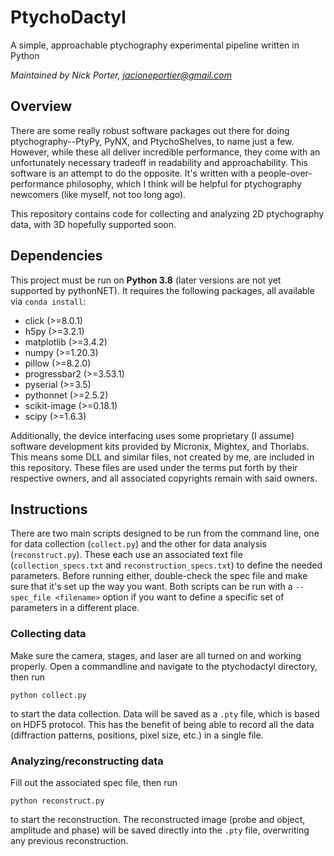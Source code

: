 # PtychoDactyl
A simple, approachable ptychography experimental pipeline written in Python

*Maintained by Nick Porter, jacioneportier@gmail.com*

## Overview
There are some really robust software packages out there for doing ptychography--PtyPy, PyNX, and PtychoShelves, to name just a few. However, while these all deliver incredible performance, they come with an unfortunately necessary tradeoff in readability and approachability. This software is an attempt to do the opposite. It's written with a people-over-performance philosophy, which I think will be helpful for ptychography newcomers (like myself, not too long ago).

This repository contains code for collecting and analyzing 2D ptychography data, with 3D hopefully supported soon. 

## Dependencies
This project must be run on **Python 3.8** (later versions are not yet supported by pythonNET). It requires the following packages, all available via `conda install`:
*  click (>=8.0.1)
*  h5py (>=3.2.1)
*  matplotlib (>=3.4.2)
*  numpy (>=1.20.3)
*  pillow (>=8.2.0)
*  progressbar2 (>=3.53.1)
*  pyserial (>=3.5)
*  pythonnet (>=2.5.2)
*  scikit-image (>=0.18.1)
*  scipy (>=1.6.3)

Additionally, the device interfacing uses some proprietary (I assume) software development kits provided by Micronix, Mightex, and Thorlabs. This means some DLL and similar files, not created by me, are included in this repository. These files are used under the terms put forth by their respective owners, and all associated copyrights remain with said owners.

## Instructions
There are two main scripts designed to be run from the command line, one for data collection (`collect.py`) and the other for data analysis (`reconstruct.py`). These each use an associated text file (`collection_specs.txt` and `reconstruction_specs.txt`) to define the needed parameters. Before running either, double-check the spec file and make sure that it's set up the way you want. Both scripts can be run with a `--spec_file <filename>` option if you want to define a specific set of parameters in a different place.

### Collecting data
Make sure the camera, stages, and laser are all turned on and working properly. Open a commandline and navigate to the ptychodactyl directory, then run
```
python collect.py
```
to start the data collection. Data will be saved as a `.pty` file, which is based on HDF5 protocol. This has the benefit of being able to record all the data (diffraction patterns, positions, pixel size, etc.) in a single file.

### Analyzing/reconstructing data
Fill out the associated spec file, then run
```
python reconstruct.py
```
to start the reconstruction. The reconstructed image (probe and object, amplitude and phase) will be saved directly into the `.pty` file, overwriting any previous reconstruction.
